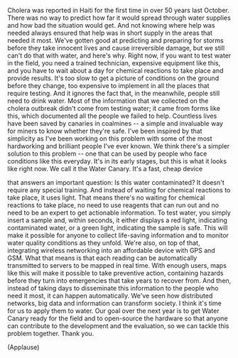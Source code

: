 
Cholera was reported in Haiti
for the first time in over 50 years
last October.
There was no way to predict
how far it would spread through water supplies
and how bad the situation would get.
And not knowing where help was needed
always ensured that help was in short supply
in the areas that needed it most.
We&#39;ve gotten good at predicting and preparing for storms
before they take innocent lives
and cause irreversible damage,
but we still can&#39;t do that with water,
and here&#39;s why.
Right now, if you want to test water in the field,
you need a trained technician,
expensive equipment like this,
and you have to wait about a day
for chemical reactions to take place and provide results.
It&#39;s too slow
to get a picture of conditions on the ground
before they change,
too expensive to implement
in all the places that require testing.
And it ignores the fact that, in the meanwhile,
people still need to drink water.
Most of the information that we collected on the cholera outbreak
didn&#39;t come from testing water;
it came from forms like this,
which documented all the people
we failed to help.
Countless lives have been saved
by canaries in coalmines --
a simple and invaluable way
for miners to know whether they&#39;re safe.
I&#39;ve been inspired by that simplicity as I&#39;ve been working on this problem
with some of the most hardworking and brilliant people I&#39;ve ever known.
We think there&#39;s a simpler solution to this problem --
one that can be used
by people who face conditions like this everyday.
It&#39;s in its early stages,
but this is what it looks like right now.
We call it the Water Canary.
It&#39;s a fast, cheap device

that answers an important question:
Is this water contaminated?
It doesn&#39;t require any special training.
And instead of waiting for chemical reactions to take place,
it uses light.
That means there&#39;s no waiting
for chemical reactions to take place,
no need to use reagents that can run out
and no need to be an expert
to get actionable information.
To test water, you simply insert a sample
and, within seconds,
it either displays a red light, indicating contaminated water,
or a green light, indicating the sample is safe.
This will make it possible
for anyone to collect life-saving information
and to monitor water quality conditions as they unfold.
We&#39;re also, on top of that,
integrating wireless networking
into an affordable device
with GPS and GSM.
What that means is that each reading can be automatically transmitted to servers
to be mapped in real time.
With enough users,
maps like this will make it possible
to take preventive action,
containing hazards before they turn into emergencies
that take years to recover from.
And then, instead of taking days
to disseminate this information to the people who need it most,
it can happen automatically.
We&#39;ve seen how distributed networks,
big data and information
can transform society.
I think it&#39;s time for us to apply them to water.
Our goal over the next year is to get Water Canary ready for the field
and to open-source the hardware
so that anyone can contribute to the development and the evaluation,
so we can tackle this problem together.
Thank you.

(Applause)

